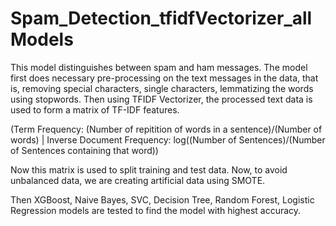 # Spam_Detection_tfidfVectorizer_allModels

This model distinguishes between spam and ham messages. The model first does necessary pre-processing on the text messages in the data, that is, removing special characters, single characters, lemmatizing the words using stopwords. Then using TFIDF Vectorizer, the processed text data is used to form a matrix of TF-IDF features.

(Term Frequency: (Number of repitition of words in a sentence)/(Number of words) | Inverse Document Frequency: log((Number of Sentences)/(Number of Sentences containing that word))

Now this matrix is used to split training and test data. Now, to avoid unbalanced data, we are creating artificial data using SMOTE.

Then XGBoost, Naive Bayes, SVC, Decision Tree, Random Forest, Logistic Regression models are tested to find the model with highest accuracy.
